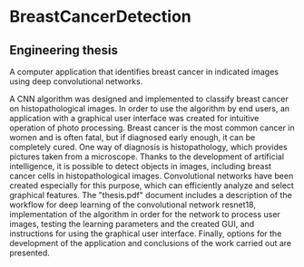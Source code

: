 # BreastCancerDetection

## Engineering thesis

A computer application that identifies breast cancer in indicated images using deep convolutional networks.

A CNN algorithm was designed and implemented to classify breast cancer
on histopathological images. In order to use the algorithm by end users, an application with
a graphical user interface was created for intuitive operation of photo processing. Breast
cancer is the most common cancer in women and is often fatal, but if diagnosed early
enough, it can be completely cured. One way of diagnosis is histopathology, which provides
pictures taken from a microscope. Thanks to the development of artificial intelligence, it
is possible to detect objects in images, including breast cancer cells in histopathological
images. Convolutional networks have been created especially for this purpose, which can
efficiently analyze and select graphical features. The "thesis.pdf" document includes a description of the
workflow for deep learning of the convolutional network resnet18, implementation of the
algorithm in order for the network to process user images, testing the learning parameters
and the created GUI, and instructions for using the graphical user interface. Finally, options
for the development of the application and conclusions of the work carried out are presented.

